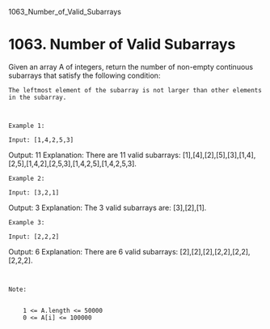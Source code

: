 1063_Number_of_Valid_Subarrays
# 1063. Number of Valid Subarrays

Given an array A of integers, return the number of non-empty continuous
        subarrays that satisfy the following condition:

    The leftmost element of the subarray is not larger than other elements in the subarray.

     

    Example 1:

    Input: [1,4,2,5,3]
Output: 11
Explanation: There are 11 valid subarrays: [1],[4],[2],[5],[3],[1,4],[2,5],[1,4,2],[2,5,3],[1,4,2,5],[1,4,2,5,3].

    Example 2:

    Input: [3,2,1]
Output: 3
Explanation: The 3 valid subarrays are: [3],[2],[1].

    Example 3:

    Input: [2,2,2]
Output: 6
Explanation: There are 6 valid subarrays: [2],[2],[2],[2,2],[2,2],[2,2,2].

     

    Note:

    
        1 <= A.length <= 50000
        0 <= A[i] <= 100000